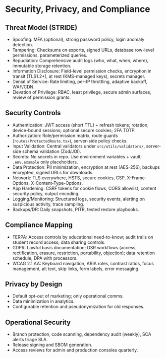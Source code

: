# Security, Privacy, and Compliance

## Threat Model (STRIDE)
- Spoofing: MFA (optional), strong password policy, login anomaly detection.
- Tampering: Checksums on exports, signed URLs, database row-level permissions, parameterized queries.
- Repudiation: Comprehensive audit logs (who, what, when, where), immutable storage retention.
- Information Disclosure: Field-level permission checks, encryption in transit (TLS1.2+), at rest (KMS-managed keys), secrets manager.
- Denial of Service: Rate limiting, per-IP throttling, adaptive backoff, WAF/CDN.
- Elevation of Privilege: RBAC, least privilege, secure admin surfaces, review of permission grants.

## Security Controls
- Authentication: JWT access (short TTL) + refresh tokens; rotation; device-bound sessions; optional secure cookies; 2FA TOTP.
- Authorization: Role/permission matrix, route guards (`routes/ProtectedRoute.tsx`), server-side policy checks.
- Input Validation: Central validators under `src/utils/validators/`, server-side schema validation (Zod/JOI).
- Secrets: No secrets in repo. Use environment variables + vault; `.env.example` only placeholders.
- Data Protection: PII minimization, encryption at rest (AES-256), backups encrypted, signed URLs for downloads.
- Network: TLS everywhere, HSTS, secure cookies, CSP, X-Frame-Options, X-Content-Type-Options.
- App Hardening: CSRF tokens for cookie flows, CORS allowlist, content security policy, output encoding.
- Logging/Monitoring: Structured logs, security events, alerting on suspicious activity, trace sampling.
- Backups/DR: Daily snapshots, PITR, tested restore playbooks.

## Compliance Mapping
- FERPA: Access controls by educational need-to-know; audit trails on student record access; data sharing controls.
- GDPR: Lawful basis documentation; DSR workflows (access, rectification, erasure, restriction, portability, objection); data retention schedule; DPA with processors.
- WCAG 2.1 AA: Keyboard navigation, ARIA roles, contrast ratios, focus management, alt text, skip links, form labels, error messaging.

## Privacy by Design
- Default opt-out of marketing; only operational comms.
- Data minimization in analytics.
- Configurable retention and pseudonymization for old responses.

## Operational Security
- Branch protection, code scanning, dependency audit (weekly), SCA alerts triage SLA.
- Release signing and SBOM generation.
- Access reviews for admin and production consoles quarterly.
